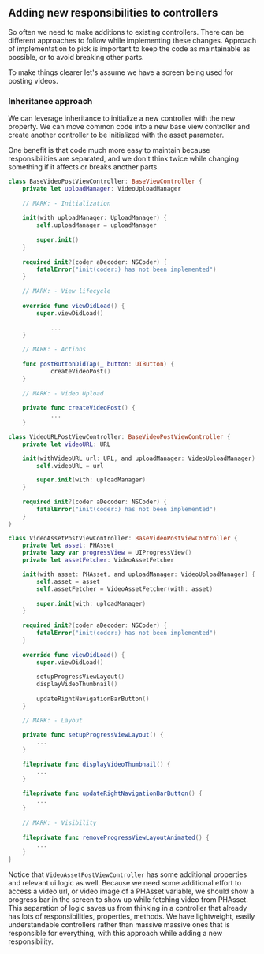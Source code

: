 ## Adding new responsibilities to controllers

So often we need to make additions to existing controllers. There can be different approaches to follow while implementing these changes. Approach of implementation to pick is important to keep the code as maintainable as possible, or to avoid breaking other parts.

To make things clearer let's assume we have a screen being used for posting videos.

### Inheritance approach

We can leverage inheritance to initialize a new controller with the new property. We can move common code into a new base view controller and create another controller to be initialized with the asset parameter.

One benefit is that code much more easy to maintain because responsibilities are separated, and we don't think twice while changing something if it affects or breaks another parts.

```swift
class BaseVideoPostViewController: BaseViewController {
    private let uploadManager: VideoUploadManager
        
    // MARK: - Initialization
    
    init(with uploadManager: UploadManager) {
        self.uploadManager = uploadManager
        
        super.init()
    }
    
    required init?(coder aDecoder: NSCoder) {
        fatalError("init(coder:) has not been implemented")
    }
    
    // MARK: - View lifecycle
    
    override func viewDidLoad() {
        super.viewDidLoad()

			...
    }
    
    // MARK: - Actions
    
    func postButtonDidTap(_ button: UIButton) {
			createVideoPost()
    }
    
    // MARK: - Video Upload
            
    private func createVideoPost() {
			...
    }            
```
```swift
class VideoURLPostViewController: BaseVideoPostViewController {
    private let videoURL: URL

    init(withVideoURL url: URL, and uploadManager: VideoUploadManager) {
        self.videoURL = url

        super.init(with: uploadManager)
    }
    
    required init?(coder aDecoder: NSCoder) {
        fatalError("init(coder:) has not been implemented")
    }
}
```
```swift
class VideoAssetPostViewController: BaseVideoPostViewController {
	private let asset: PHAsset
	private lazy var progressView = UIProgressView()
	private let assetFetcher: VideoAssetFetcher

	init(with asset: PHAsset, and uploadManager: VideoUploadManager) {
		self.asset = asset
		self.assetFetcher = VideoAssetFetcher(with: asset)
        
		super.init(with: uploadManager)        
	}
    
	required init?(coder aDecoder: NSCoder) {
		fatalError("init(coder:) has not been implemented")
	}
    
	override func viewDidLoad() {
		super.viewDidLoad()
        
		setupProgressViewLayout()
		displayVideoThumbnail()
        
		updateRightNavigationBarButton()
	}

	// MARK: - Layout
    
	private func setupProgressViewLayout() {
		...
	}
    
	fileprivate func displayVideoThumbnail() {
		...
	}
    
	fileprivate func updateRightNavigationBarButton() {
		...
	}
    
	// MARK: - Visibility
    
	fileprivate func removeProgressViewLayoutAnimated() {
		...
	}    		
}
```

Notice that `VideoAssetPostViewController` has some additional properties and relevant ui logic as well. Because we need some additional effort to access a video url, or video image of a PHAsset variable, we should show a progress bar in the screen to show up while fetching video from PHAsset. This separation of logic saves us from thinking in a controller that already has lots of responsibilities, properties, methods. We have lightweight, easily understandable controllers rather than massive massive ones that is responsible for everything, with this approach while adding a new responsibility.




